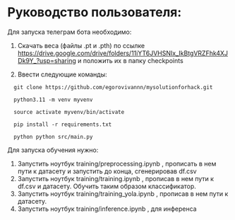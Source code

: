 # Руководство пользователя:

Для запуска телеграм бота необходимо:

1) Скачать веса (файлы .pt и .pth) по ссылке https://drive.google.com/drive/folders/11iYT6JVHSNIx_IkBtgVRZFhk4XJDk9Y_?usp=sharing и положить их в папку checkpoints

2) Ввести следующие команды:
```
  git clone https://github.com/egorovivannn/mysolutionforhack.git
  
  python3.11 -m venv myvenv
  
  source activate myvenv/bin/activate
  
  pip install -r requirements.txt
  
  python python src/main.py

```


Для запуска обучения нужно:
1) Запустить ноутбук training/preprocessing.ipynb , прописать в нем пути к датасету и запустить до конца, сгенерировав df.csv
2) Запустить ноутбук training/training.ipynb , прописав в нем пути к df.csv и датасету. Обучить таким образом классификатор.
3) Запустить ноутбук training/training_yola.ipynb , прописав в нем пути к датасету.
4) Запустить ноутбук training/inference.ipynb , для инференса